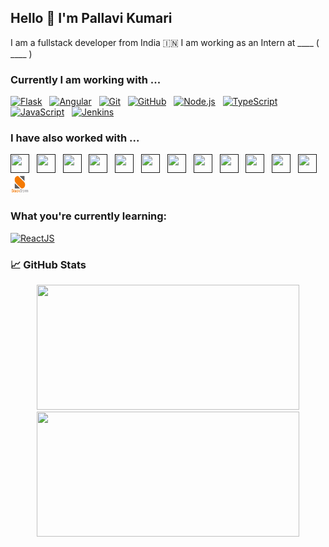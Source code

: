 ## Hello 👋 I'm Pallavi Kumari

I am a fullstack developer from India 🇮🇳 I am working as an Intern at ____ ( ____ )

### Currently I am working with ...
<a href="" target="_blank" title="Flask" rel="noreferrer"><img src="https://www.vectorlogo.zone/logos/palletsprojects_flask/palletsprojects_flask-icon.svg" alt="Flask" width="30" height="30"/></a>&nbsp;&nbsp;
<a href="" target="_blank" title="Angular" rel="noreferrer"><img src="https://www.vectorlogo.zone/logos/angular/angular-icon.svg" alt="Angular" width="30" height="30"/></a>&nbsp;&nbsp;
<a href="" target="_blank" title="Git" rel="noreferrer"><img src="https://www.vectorlogo.zone/logos/git-scm/git-scm-icon.svg" alt="Git" width="30" height="30"/></a>&nbsp;&nbsp;
<a href="" target="_blank" title="GitHub" rel="noreferrer"><img src="https://www.vectorlogo.zone/logos/github/github-tile.svg" alt="GitHub" width="30" height="30"/></a>&nbsp;&nbsp;
<a href="" target="_blank" title="Node.js" rel="noreferrer"><img src="https://www.vectorlogo.zone/logos/nodejs/nodejs-icon.svg" alt="Node.js" width="30" height="30"/></a>&nbsp;&nbsp;
<a href="" target="_blank" title="TypeScript" rel="noreferrer"><img src="https://www.vectorlogo.zone/logos/typescriptlang/typescriptlang-icon.svg" alt="TypeScript" width="30" height="30"/></a>&nbsp;&nbsp;
<a href="" target="_blank" title="JavaScript" rel="noreferrer"><img src="https://www.freepnglogos.com/uploads/javascript-png/javascript-vector-logo-yellow-png-transparent-javascript-vector-12.png" alt="JavaScript" width="30" height="30"/></a>&nbsp;&nbsp;
<a href="" target="_blank" title="Jenkins" rel="noreferrer"><img src="https://www.vectorlogo.zone/logos/jenkins/jenkins-icon.svg" alt="Jenkins" width="60" height="30"/></a>&nbsp;&nbsp;

### I have also worked with ...

<a href="" title="C" target="_blank" rel="noreferrer"><img src="https://upload.wikimedia.org/wikipedia/commons/1/19/C_Logo.png" alt="" width="30" height="30"/></a>&nbsp;&nbsp;
<a href="" title="C++" target="_blank" rel="noreferrer"><img src="https://upload.wikimedia.org/wikipedia/commons/thumb/1/18/ISO_C%2B%2B_Logo.svg/1822px-ISO_C%2B%2B_Logo.svg.png" alt="" width="30" height="30"/></a>&nbsp;&nbsp;
<a href="" title="HTML" target="_blank" rel="noreferrer"><img src="https://www.vectorlogo.zone/logos/w3_html5/w3_html5-icon.svg" alt="" width="30" height="30"/></a>&nbsp;&nbsp;
<a href="" title="CSS" target="_blank" rel="noreferrer"><img src="https://www.vectorlogo.zone/logos/w3_css/w3_css-icon.svg" alt="" width="30" height="30"/></a>&nbsp;&nbsp;
<a href="" title="SQL Lite" target="_blank" rel="noreferrer"><img src="https://www.vectorlogo.zone/logos/sqlite/sqlite-icon.svg" alt="" width="30" height="30"/></a>&nbsp;&nbsp;
<a href="" title="Apache Maven" target="_blank" rel="noreferrer"><img src="https://www.vectorlogo.zone/logos/apache_maven/apache_maven-icon.svg" alt="" width="30" height="30"/></a>&nbsp;&nbsp;
<a href="" title="PostgreSQL" target="_blank" rel="noreferrer"><img src="https://www.vectorlogo.zone/logos/postgresql/postgresql-icon.svg" alt="" width="30" height="30"/></a>&nbsp;&nbsp;
<a href="" title="RabbitMQ" target="_blank" rel="noreferrer"><img src="https://www.vectorlogo.zone/logos/rabbitmq/rabbitmq-icon.svg" alt="" width="30" height="30"/></a>&nbsp;&nbsp;
<a href="" title="Django" target="_blank" rel="noreferrer"><img src="https://www.vectorlogo.zone/logos/djangoproject/djangoproject-icon.svg" alt="" width="30" height="30"/></a>&nbsp;&nbsp;
<a href="" title="Postman" target="_blank" rel="noreferrer"><img src="https://www.vectorlogo.zone/logos/getpostman/getpostman-icon.svg" alt="" width="30" height="30"/></a>&nbsp;&nbsp;
<a href="" title="Service Now" target="_blank" rel="noreferrer"><img src="https://www.vectorlogo.zone/logos/servicenow/servicenow-ar21.svg" alt="" width="30" height="30"/></a>&nbsp;&nbsp;
<a href="" title="Celery" target="_blank" rel="noreferrer"><img src="https://github.com/simple-icons/simple-icons/blob/master/icons/celery.svg" alt="" width="30" height="30"/></a>&nbsp;&nbsp;
<a href="" title="StackStorm" target="_blank" rel="noreferrer"><img src="https://github.com/cncf/landscape/blob/master/hosted_logos/stackstorm.svg" alt="" width="30" height="30"/></a>&nbsp;&nbsp;

### What you're currently learning:
<a href="" target="_blank" title="ReactJS" rel="noreferrer"><img src="https://www.vectorlogo.zone/logos/reactjs/reactjs-icon.svg" alt="ReactJS" width="30" height="30"/></a>&nbsp;&nbsp;

### 📈 GitHub Stats
<p align="center">
  <img width="420" height="200" src="https://github-readme-stats.vercel.app/api/top-langs/?username=Amitrawat12&layout=compact&theme=github_dark" />
  <img width="420" height="200" src="https://github-readme-stats.vercel.app/api?username=Amitrawat12&show_icons=true&hide_title=true&hide=issues&count_private=true&theme=github_dark" />
  
</p> 
<!--
- 🔭 I’m currently working on ...
- 🌱 I’m currently learning ...
- 👯 I’m looking to collaborate on ...
- 🤔 I’m looking for help with ...
- 💬 Ask me about ...
- 📫 How to reach me: ...
- 😄 Pronouns: ...
- ⚡ Fun fact: ...
-->
